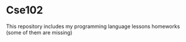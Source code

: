 # Cse102
This repository includes my programming language lessons homeworks (some of them are missing)
